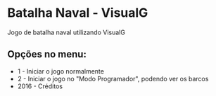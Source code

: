 # Batalha Naval - VisualG
Jogo de batalha naval utilizando VisualG

## Opções no menu:
- 1 - Iniciar o jogo normalmente
- 2 - Iniciar o jogo no "Modo Programador", podendo ver os barcos
- 2016 - Créditos
